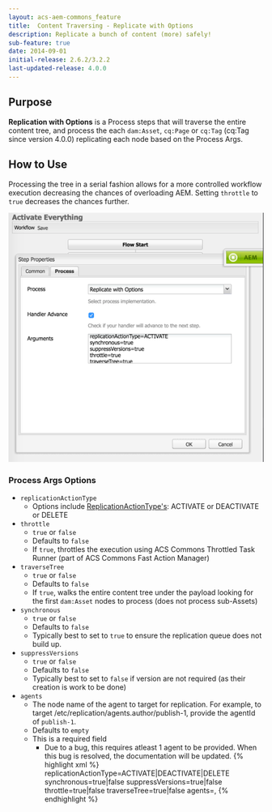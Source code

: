 ```yaml
---
layout: acs-aem-commons_feature
title:  Content Traversing - Replicate with Options
description: Replicate a bunch of content (more) safely!
sub-feature: true
date: 2014-09-01
initial-release: 2.6.2/3.2.2
last-updated-release: 4.0.0
---
```


## Purpose

**Replication with Options** is a Process steps that will traverse the entire content tree, and process the each `dam:Asset`, `cq:Page` or `cq:Tag` (cq:Tag since version 4.0.0) replicating each node based on the Process Args.

## How to Use

Processing the tree in a serial fashion allows for a more controlled workflow execution decreasing the chances of overloading AEM. Setting `throttle` to `true` decreases the chances further.

![Workflow - Replication with Options](images/replicate-with-options-process-args.png)


### Process Args Options

* `replicationActionType`
  * Options include [ReplicationActionType's](/acs-aem-commons/aem/6-0/develop/ref/javadoc/com/day/cq/replication/ReplicationActionType.html): ACTIVATE or DEACTIVATE or DELETE
* `throttle`
  * `true` or `false`
  * Defaults to `false`
  * If `true`, throttles the execution using ACS Commons Throttled Task Runner (part of ACS Commons Fast Action Manager)
* `traverseTree`
  * `true` or `false`
  * Defaults to `false`
  * If `true`, walks the entire content tree under the payload looking for the first `dam:Asset` nodes to process (does not process sub-Assets)
* `synchronous`
  * `true` or `false`
  * Defaults to `false`
  * Typically best to set to `true` to ensure the replication queue does not build up.
* `suppressVersions`
  * `true` or `false`
  * Defaults to `false`
  * Typically best to set to `false` if version are not required (as their creation is work to be done)
* `agents`
   * The node name of the agent to target for replication. For example, to target /etc/replication/agents.author/publish-1, provide the agentId of `publish-1`.
   * Defaults to `empty`
   * This is a required field
     * Due to a bug, this requires atleast 1 agent to be provided. When this bug is resolved, the documentation will be updated.
  {% highlight xml %}
  replicationActionType=ACTIVATE|DEACTIVATE|DELETE
  synchronous=true|false
  suppressVersions=true|false
  throttle=true|false
  traverseTree=true|false
  agents=<agent-node-name>,<agent-node-name>
  {% endhighlight %}
